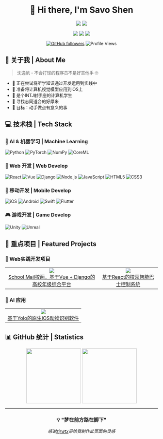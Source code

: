<!--
**Savo-Shen/Savo-Shen** is a ✨ _special_ ✨ repository because its `README.md` (this file) appears on your GitHub profile.

Here are some ideas to get you started:

- 🔭 I’m currently working on ...
- 🌱 I’m currently learning ...
- 👯 I’m looking to collaborate on ...
- 🤔 I’m looking for help with ...
- 💬 Ask me about ...
- 📫 How to reach me: ...
- 😄 Pronouns: ...
- ⚡ Fun fact: ...
-->

<div align="center">
  
# 🌟 Hi there, I'm Savo Shen 

![](https://img.shields.io/badge/I'm-Computer_Enthusiast-BE2EDD)
![](https://img.shields.io/badge/Also-Apple_Fans-20B2AA)

<!--
TODO: 到时候可以把csdn等自己的其他链接加上去
-->

<p>

  <a href="https://shenyifan.home.blog"><img src="https://img.shields.io/badge/个人网站-ffffff?style=for-the-badge&logo=sitecore&logoColor=black"/></a>
  <a href="mailto:savo_shen@qq.com"><img src="https://img.shields.io/badge/Email-ffffff?style=for-the-badge&logo=gmail&logoColor=black"/></a>
  <a href="https://github.com/Savo-Shen"><img src="https://img.shields.io/badge/GitHub-ffffff?style=for-the-badge&logo=github&logoColor=black"/></a>
  <br/>  
  
</p>

[![GitHub followers](https://img.shields.io/github/followers/Savo-Shen?style=social)](https://github.com/Savo-Shen)
![Profile Views](https://komarev.com/ghpvc/?username=Savo-Shen&color=blueviolet)

</div>

## 🎯 关于我 | About Me 

> 沈逸帆 - 不会打球的程序员不是好吉他手 🙄

- 🔭 正在尝试将所学知识通过开发运用到实践中
- 🚀 准备将计算机视觉模型应用到iOS上
- 🌱 是个INTJ射手座的计算机学生
- 👬 寻找志同道合的好厚米
- 🎯 目标：动手做点有意义的事

## 💻 技术栈 | Tech Stack

<!-- https://shields.io/badges/static-badge -->

### 🤖 AI & 机器学习 | Machine Learning
![Python](https://img.shields.io/badge/Python-3776AB?style=for-the-badge&logo=python&logoColor=ffd343)
![PyTorch](https://img.shields.io/badge/PyTorch-EE4C2C?style=for-the-badge&logo=pytorch&logoColor=white)
![NumPy](https://img.shields.io/badge/NumPy-013243?style=for-the-badge&logo=numpy&logoColor=white)
![CoreML](https://img.shields.io/badge/CoreML-0066CC?style=for-the-badge&logo=coreml&logoColor=white)

### 🎨 Web 开发 | Web Develop
![React](https://img.shields.io/badge/React-20232A?style=for-the-badge&logo=react&logoColor=61DAFB)
![Vue](https://img.shields.io/badge/Vue.js-696969?style=for-the-badge&logo=vuedotjs&logoColor=339933)
![Django](https://img.shields.io/badge/Django-0C4B33?style=for-the-badge&logo=django&logoColor=white)
![Node.js](https://img.shields.io/badge/Node.js-417E38?style=for-the-badge&logo=nodedotjs&logoColor=white)
![JavaScript](https://img.shields.io/badge/JavaScript-F7DF1E?style=for-the-badge&logo=javascript&logoColor=black)
![HTML5](https://img.shields.io/badge/HTML5-E34F26?style=for-the-badge&logo=html5&logoColor=white)
![CSS3](https://img.shields.io/badge/CSS3-1572B6?style=for-the-badge&logo=css3&logoColor=white)

### 📱 移动开发 | Mobile Develop
![iOS](https://img.shields.io/badge/iOS-F5F5F7?style=for-the-badge&logo=iOS&logoColor=black)
![Android](https://img.shields.io/badge/Android-092A39?style=for-the-badge&logo=android&logoColor=C6FF00)
![Swift](https://img.shields.io/badge/Swift-252525?style=for-the-badge&logo=swift&logoColor=ED4736)
![Flutter](https://img.shields.io/badge/flutter-white?style=for-the-badge&logo=flutter&logoColor=54C2F5)

### 🎮 游戏开发 | Game Develop
![Unity](https://img.shields.io/badge/Unity-white?style=for-the-badge&logo=Unity&logoColor=black)
![Unreal](https://img.shields.io/badge/Unreal_Engine-black?style=for-the-badge&logo=unrealengine&logoColor=white)
<!--
### 🛠️ 开发工具
![Git](https://img.shields.io/badge/Git-F05032?style=for-the-badge&logo=git&logoColor=white)
![Docker](https://img.shields.io/badge/Docker-2496ED?style=for-the-badge&logo=docker&logoColor=white)
-->


## 🚀 重点项目 | Featured Projects

### 🤖 Web实践开发项目
<table>
  <tr>
    <td align="center">
      <a href="https://github.com/Savo-Shen/School_Mail">
        <img src="https://img.shields.io/badge/Vue.Js-696969?style=flat-square&logo=vuedotjs&logoColor=339933"/>
        <br />School Mail校函，基于Vue + Django的高校年级综合平台
      </a>
    </td>
    <td align="center">
      <a href="https://github.com/Savo-Shen/cool-car-frontend">
        <img src="https://img.shields.io/badge/React-20232A?style=flat-square&logo=react&logoColor=61DAFB"/>
        <br />基于React的校园智能巴士控制系统
      </a>
    </td>
  </tr>
</table>

### 🎯 AI 应用
<table>
  <tr>
    <td align="center">
      <a href="https://github.com/Savo-Shen/Animal-Recognition">
        <img src="https://img.shields.io/badge/iOS-F5F5F7?style=flat-square&logo=ios&logoColor=black"/>
        <br />基于Yolo的原生iOS动物识别软件
      </a>
    </td>
  </tr>
</table>

## 📊 GitHub 统计 | Statistics

<div align="center">
  <img height="180em" src="https://github-readme-stats.vercel.app/api?username=Savo-Shen&show_icons=true&theme=ambient_gradient&include_all_commits=true&count_private=true"/>
  
  <img height="180em" src="https://github-readme-stats.vercel.app/api/top-langs/?username=Savo-Shen&layout=compact&langs_count=8&theme=ambient_gradient"/>
</div>

---

<div align="center">
  
### 💡 "梦在前方路在脚下"

*感谢[zjrwtx](https://github.com/zjrwtx)带给我制作此页面的灵感*

</div>
